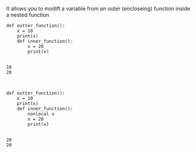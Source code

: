 It allows you to modift a variable from an outer (encloseing) function inside a nested function
```
def outter_function():
	x = 10
	print(x)
	def inner_function():
		x = 20
		print(x)


10
20



def outter_function():
	x = 10
	print(x)
	def inner_function():
		nonlocal x
		x = 20
		print(x)


20
20
```

